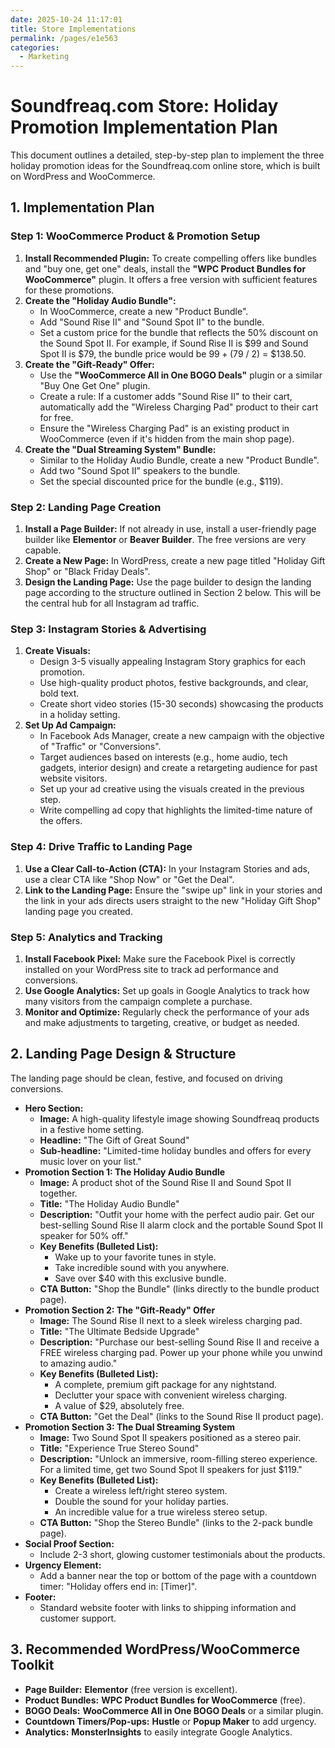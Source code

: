 ```yaml
---
date: 2025-10-24 11:17:01
title: Store Implementations
permalink: /pages/e1e563
categories:
  - Marketing
---
```


# Soundfreaq.com Store: Holiday Promotion Implementation Plan

This document outlines a detailed, step-by-step plan to implement the three holiday promotion ideas for the Soundfreaq.com online store, which is built on WordPress and WooCommerce.

## 1. Implementation Plan

### Step 1: WooCommerce Product & Promotion Setup

1.  **Install Recommended Plugin:** To create compelling offers like bundles and "buy one, get one" deals, install the **"WPC Product Bundles for WooCommerce"** plugin. It offers a free version with sufficient features for these promotions.
2.  **Create the "Holiday Audio Bundle":**
    - In WooCommerce, create a new "Product Bundle".
    - Add "Sound Rise II" and "Sound Spot II" to the bundle.
    - Set a custom price for the bundle that reflects the 50% discount on the Sound Spot II. For example, if Sound Rise II is $99 and Sound Spot II is $79, the bundle price would be $99 + ($79 / 2) = $138.50.
3.  **Create the "Gift-Ready" Offer:**
    - Use the **"WooCommerce All in One BOGO Deals"** plugin or a similar "Buy One Get One" plugin.
    - Create a rule: If a customer adds "Sound Rise II" to their cart, automatically add the "Wireless Charging Pad" product to their cart for free.
    - Ensure the "Wireless Charging Pad" is an existing product in WooCommerce (even if it's hidden from the main shop page).
4.  **Create the "Dual Streaming System" Bundle:**
    - Similar to the Holiday Audio Bundle, create a new "Product Bundle".
    - Add two "Sound Spot II" speakers to the bundle.
    - Set the special discounted price for the bundle (e.g., $119).

### Step 2: Landing Page Creation

1.  **Install a Page Builder:** If not already in use, install a user-friendly page builder like **Elementor** or **Beaver Builder**. The free versions are very capable.
2.  **Create a New Page:** In WordPress, create a new page titled "Holiday Gift Shop" or "Black Friday Deals".
3.  **Design the Landing Page:** Use the page builder to design the landing page according to the structure outlined in Section 2 below. This will be the central hub for all Instagram ad traffic.

### Step 3: Instagram Stories & Advertising

1.  **Create Visuals:**
    - Design 3-5 visually appealing Instagram Story graphics for each promotion.
    - Use high-quality product photos, festive backgrounds, and clear, bold text.
    - Create short video stories (15-30 seconds) showcasing the products in a holiday setting.
2.  **Set Up Ad Campaign:**
    - In Facebook Ads Manager, create a new campaign with the objective of "Traffic" or "Conversions".
    - Target audiences based on interests (e.g., home audio, tech gadgets, interior design) and create a retargeting audience for past website visitors.
    - Set up your ad creative using the visuals created in the previous step.
    - Write compelling ad copy that highlights the limited-time nature of the offers.

### Step 4: Drive Traffic to Landing Page

1.  **Use a Clear Call-to-Action (CTA):** In your Instagram Stories and ads, use a clear CTA like "Shop Now" or "Get the Deal".
2.  **Link to the Landing Page:** Ensure the "swipe up" link in your stories and the link in your ads directs users straight to the new "Holiday Gift Shop" landing page you created.

### Step 5: Analytics and Tracking

1.  **Install Facebook Pixel:** Make sure the Facebook Pixel is correctly installed on your WordPress site to track ad performance and conversions.
2.  **Use Google Analytics:** Set up goals in Google Analytics to track how many visitors from the campaign complete a purchase.
3.  **Monitor and Optimize:** Regularly check the performance of your ads and make adjustments to targeting, creative, or budget as needed.

## 2. Landing Page Design & Structure

The landing page should be clean, festive, and focused on driving conversions.

- **Hero Section:**
  - **Image:** A high-quality lifestyle image showing Soundfreaq products in a festive home setting.
  - **Headline:** "The Gift of Great Sound"
  - **Sub-headline:** "Limited-time holiday bundles and offers for every music lover on your list."
- **Promotion Section 1: The Holiday Audio Bundle**
  - **Image:** A product shot of the Sound Rise II and Sound Spot II together.
  - **Title:** "The Holiday Audio Bundle"
  - **Description:** "Outfit your home with the perfect audio pair. Get our best-selling Sound Rise II alarm clock and the portable Sound Spot II speaker for 50% off."
  - **Key Benefits (Bulleted List):**
    - Wake up to your favorite tunes in style.
    - Take incredible sound with you anywhere.
    - Save over $40 with this exclusive bundle.
  - **CTA Button:** "Shop the Bundle" (links directly to the bundle product page).
- **Promotion Section 2: The "Gift-Ready" Offer**
  - **Image:** The Sound Rise II next to a sleek wireless charging pad.
  - **Title:** "The Ultimate Bedside Upgrade"
  - **Description:** "Purchase our best-selling Sound Rise II and receive a FREE wireless charging pad. Power up your phone while you unwind to amazing audio."
  - **Key Benefits (Bulleted List):**
    - A complete, premium gift package for any nightstand.
    - Declutter your space with convenient wireless charging.
    - A value of $29, absolutely free.
  - **CTA Button:** "Get the Deal" (links to the Sound Rise II product page).
- **Promotion Section 3: The Dual Streaming System**
  - **Image:** Two Sound Spot II speakers positioned as a stereo pair.
  - **Title:** "Experience True Stereo Sound"
  - **Description:** "Unlock an immersive, room-filling stereo experience. For a limited time, get two Sound Spot II speakers for just $119."
  - **Key Benefits (Bulleted List):**
    - Create a wireless left/right stereo system.
    - Double the sound for your holiday parties.
    - An incredible value for a true wireless stereo setup.
  - **CTA Button:** "Shop the Stereo Bundle" (links to the 2-pack bundle page).
- **Social Proof Section:**
  - Include 2-3 short, glowing customer testimonials about the products.
- **Urgency Element:**
  - Add a banner near the top or bottom of the page with a countdown timer: "Holiday offers end in: [Timer]".
- **Footer:**
  - Standard website footer with links to shipping information and customer support.

## 3. Recommended WordPress/WooCommerce Toolkit

- **Page Builder:** **Elementor** (free version is excellent).
- **Product Bundles:** **WPC Product Bundles for WooCommerce** (free).
- **BOGO Deals:** **WooCommerce All in One BOGO Deals** or a similar plugin.
- **Countdown Timers/Pop-ups:** **Hustle** or **Popup Maker** to add urgency.
- **Analytics:** **MonsterInsights** to easily integrate Google Analytics.
